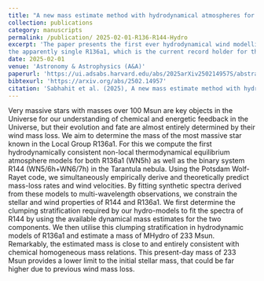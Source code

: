 ```yaml
---
title: "A new mass estimate method with hydrodynamical atmospheres for very massive WNh stars"
collection: publications
category: manuscripts
permalink: /publication/ 2025-02-01-R136-R144-Hydro
excerpt: 'The paper presents the first ever hydrodynamical wind modelling of two very massive star systems in the Tarantula Nebula using the PoWR atmosphere code. The first system is R144, a binary WNh+WNh star, and the second is 
the apparently single R136a1, which is the current record holder for the most massive star in the Local Group. We make use of the next-gen hydrodynamical capabilities of PoWR to estimate a mass for the R136a1 star of 233 Msun' 
date: 2025-02-01 
venue: 'Astronomy & Astrophysics (A&A)' 
paperurl: 'https://ui.adsabs.harvard.edu/abs/2025arXiv250214957S/abstract' 
bibtexurl: 'https://arxiv.org/abs/2502.14957'
citation: 'Sabhahit et al. (2025), A new mass estimate method with hydrodynamical atmospheres for very massive WNh stars, A&A'
---
```

Very massive stars with masses over 100 Msun are key objects in the Universe for our understanding of chemical and energetic feedback in the Universe, but their evolution and fate are almost entirely determined by their
wind mass loss. We aim to determine the mass of the most massive star known in the Local Group R136a1. For this we compute the first hydrodynamically consistent non-local thermodynamical equilibrium atmosphere models for both
R136a1 (WN5h) as well as the binary system R144 (WN5/6h+WN6/7h) in the Tarantula nebula. Using the Potsdam Wolf-Rayet code, we simultaneously empirically derive and theoretically predict mass-loss rates and wind velocities. By
fitting synthetic spectra derived from these models to multi-wavelength observations, we constrain the stellar and wind properties of R144 and R136a1. We first determine the clumping stratification required by our hydro-models to
fit the spectra of R144 by using the available dynamical mass estimates for the two components. We then utilise this clumping stratification in hydrodynamic models of R136a1 and estimate a mass of MHydro of 233 Msun. Remarkably,
the estimated mass is close to and entirely consistent with chemical homogeneous mass relations. This present-day mass of 233 Msun provides a lower limit to the initial stellar mass, that could be far higher due to previous wind
mass loss.
